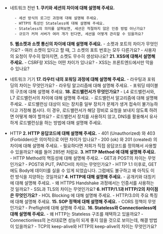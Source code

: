 - 네트워크 전반
    **1. 쿠키와 세션의 차이에 대해 설명해 주세요.**
	    
	    - 세션 방식의 로그인 과정에 대해 설명해 주세요.
		- HTTP의 특성인 Stateless에 대해 설명해 주세요.
		- Stateless의 의미를 살펴보면, 세션은 적절하지 않은 인증 방법 아닌가요?
		- 규모가 커져 서버가 여러 개가 된다면, 세션을 어떻게 관리할 수 있을까요?
    **5. 웹소켓과 소켓 통신의 차이에 대해 설명해 주세요.**
		- 소켓과 포트의 차이가 무엇인가요?
		- 여러 소켓이 있다고 할 때, 그 소켓의 포트 번호는 모두 다른가요?
		- 사용자의 요청이 무수히 많아지면, 소켓도 무수히 생성되나요?
    **21. XSS에 대해서 설명해 주세요.**
	    - CSRF랑 XSS는 어떤 차이가 있나요?
		- XSS는 프론트엔드에서만 막을 수 있나요?
- 네트워크 기기
    **17. 라우터 내의 포워딩 과정에 대해 설명해 주세요.**
	    - 라우팅과 포워딩의 차이는 무엇인가요?
		- 라우팅 알고리즘에 대해 설명해 주세요.
		- 포워딩 테이블의 구조에 대해 설명해 주세요.
    **18. 로드밸런서가 무엇인가요?**
	    - L4 로드밸런서와, L7 로드밸런서의 차이에 대해 설명해 주세요.
		- 로드밸런서 알고리즘에 대해 설명해 주세요.
		- 로드밸런싱 대상이 되는 장치중 일부 장치가 문제가 생겨 접속이 불가능하다고 가정해 봅시다. 이 경우, 로드밸런서가 해당 장비로 요청을 보내지 않도록 하려면 어떻게 해야 할까요?
		- 로드밸런서 장치를 사용하지 않고, DNS를 활용해서 유사하게 로드밸런싱을 하는 방법에 대해 설명해 주세요.
- HTTP
    **2. HTTP 응답코드에 대해 설명해 주세요.**
		- 401 (Unauthorized) 와 403 (Forbidden)은 의미적으로 어떤 차이가 있나요?
		- 200 (ok) 와 201 (created) 의 차이에 대해 설명해 주세요.
		- 필요하다면 저희가 직접 응답코드를 정의해서 사용할 수 있을까요? 예를 들어 285번 처럼요.
    **3. HTTP Method 에 대해 설명해 주세요.**
	    - HTTP Method의 멱등성에 대해 설명해 주세요.
		- GET과 POST의 차이는 무엇인가요?
		- POST와 PUT, PATCH의 차이는 무엇인가요?
		- HTTP 1.1 이후로, GET에도 Body에 데이터를 실을 수 있게 되었습니다. 그럼에도 불구하고 왜 아직도 이런 방식을 지양하는 것일까요?
    **4. HTTP에 대해 설명해 주세요.**
	    - 공개키와 대칭키에 대해 설명해 주세요.
		- 왜 HTTPS Handshake 과정에서는 인증서를 사용하는 것 일까요? 
		- SSL과 TLS의 차이는 무엇인가요?
    **6. HTTP/1.1과 HTTP/2의 차이점은 무엇인가요?**
	    - HOL Blocking 에 대해 설명해 주세요.
		- HTTP/3.0의 주요 특징에 대해 설명해 주세요.
    **15. SOP 정책에 대해 설명해 주세요.**
		- CORS 정책이 무엇인가요?
		- Preflight에 대해 설명해 주세요.
    **16. Stateless와 Connectionless에 대해 설명해 주세요.**
		- 왜 HTTP는 Stateless 구조를 채택하고 있을까요?
		- Connectionless의 논리대로면 성능이 되게 좋지 않을 것으로 보이는데, 해결 방법이 있을까요?
		- TCP의 keep-alive와 HTTP의 keep-alive의 차이는 무엇인가요?  